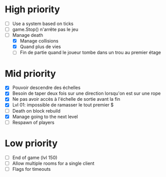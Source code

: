 # High priority

- [ ] Use a system based on ticks
- [ ] game.Stop() n'arrête pas le jeu
- [ ] Manage death
    - [x] Manage collisions
    - [x] Quand plus de vies
    - [ ] Fin de partie quand le joueur tombe dans un trou au premier étage

# Mid priority

- [x] Pouvoir descendre des échelles
- [x] Besoin de taper deux fois sur une direction lorsqu'on est sur une rope
- [x] Ne pas avoir accès à l'échelle de sortie avant la fin
- [x] Lvl 01: impossible de ramasser le tout premier $
- [ ] Death on block rebuild
- [x] Manage going to the next level
- [ ] Respawn of players

# Low priority

- [ ] End of game (lvl 150)
- [ ] Allow multiple rooms for a single client
- [ ] Flags for timeouts
